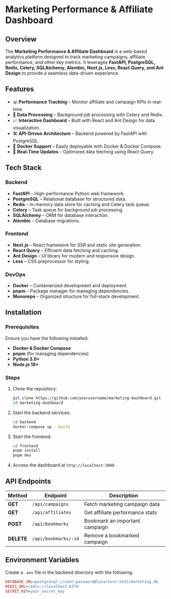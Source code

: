 # Marketing Performance & Affiliate Dashboard

## Overview
The **Marketing Performance & Affiliate Dashboard** is a web-based analytics platform designed to track marketing campaigns, affiliate performance, and other key metrics. It leverages **FastAPI, PostgreSQL, Redis, Celery, SQLAlchemy, Alembic, Next.js, Less, React Query, and Ant Design** to provide a seamless data-driven experience.

## Features
- 📊 **Performance Tracking** – Monitor affiliate and campaign KPIs in real-time.
- 🔄 **Data Processing** – Background job processing with Celery and Redis.
- 📈 **Interactive Dashboard** – Built with React and Ant Design for data visualization.
- 🛠 **API-Driven Architecture** – Backend powered by FastAPI with PostgreSQL.
- 🚀 **Docker Support** – Easily deployable with Docker & Docker Compose.
- 📡 **Real-Time Updates** – Optimized data fetching using React Query.

## Tech Stack
### Backend
- **FastAPI** – High-performance Python web framework.
- **PostgreSQL** – Relational database for structured data.
- **Redis** – In-memory data store for caching and Celery task queue.
- **Celery** – Task queue for background job processing.
- **SQLAlchemy** – ORM for database interaction.
- **Alembic** – Database migrations.

### Frontend
- **Next.js** – React framework for SSR and static site generation.
- **React Query** – Efficient data fetching and caching.
- **Ant Design** – UI library for modern and responsive design.
- **Less** – CSS preprocessor for styling.

### DevOps
- **Docker** – Containerized development and deployment.
- **pnpm** – Package manager for managing dependencies.
- **Monorepo** – Organized structure for full-stack development.

## Installation
### Prerequisites
Ensure you have the following installed:
- **Docker & Docker Compose**
- **pnpm** (for managing dependencies)
- **Python 3.9+**
- **Node.js 18+**

### Steps
1. Clone the repository:
   ```sh
   git clone https://github.com/yourusername/marketing-dashboard.git
   cd marketing-dashboard
   ```
2. Start the backend services:
   ```sh
   cd backend
   docker-compose up --build
   ```
3. Start the frontend:
   ```sh
   cd frontend
   pnpm install
   pnpm dev
   ```
4. Access the dashboard at `http://localhost:3000`

## API Endpoints
| Method | Endpoint          | Description                      |
|--------|------------------|----------------------------------|
| **GET**    | `/api/campaigns`   | Fetch marketing campaign data   |
| **GET**    | `/api/affiliates`  | Get affiliate performance stats |
| **POST**   | `/api/bookmarks`   | Bookmark an important campaign  |
| **DELETE** | `/api/bookmarks/:id` | Remove a bookmarked campaign  |

## Environment Variables
Create a `.env` file in the backend directory with the following:
```ini
DATABASE_URL=postgresql://user:password@localhost:5432/marketing_db
REDIS_URL=redis://localhost:6379
SECRET_KEY=your_secret_key
```

